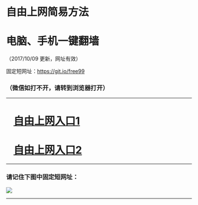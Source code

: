 ﻿# 自由上网简易方法

# 电脑、手机一键翻墙

（2017/10/09 更新，网址有效）

固定短网址：https://git.io/free99

### （微信如打不开，请转到浏览器打开）


***





# &nbsp;&nbsp; <a href="http://ft972024672.fwq-tz-1001.info/fwqtz01.html?t=100900123027 " target="_blank">自由上网入口1</a>
# &nbsp;&nbsp; <a href="http://ft37119694.fwq-tz-1002.info/fwqtz02.html?t=100900118613 " target="_blank">自由上网入口2</a>
***

### 请记住下图中固定短网址：

<img src="https://s3-us-west-2.amazonaws.com/fwq-1001/yjfq-20170905okok.png" /> 


***

